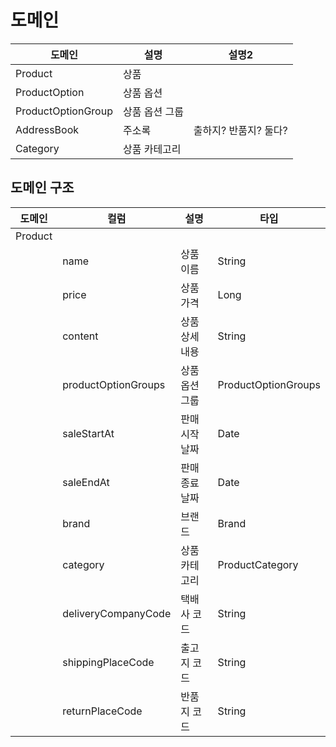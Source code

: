 # 도메인

| 도메인                | 설명                  | 설명2             |
|--------------------|---------------------|-----------------|
| Product            | 상품                  |                 |
| ProductOption      | 상품 옵션               |                 |
| ProductOptionGroup | 상품 옵션 그룹            |                 |
| AddressBook        | 주소록                 | 출하지? 반품지? 둘다?   |
| Category           | 상품 카테고리             |                 |

## 도메인 구조
| 도메인          | 컬럼                  | 설명        | 타입                  |
|--------------|---------------------|-----------|---------------------|
| Product      |                     |           |                     |
|              | name                | 상품이름      | String              |
|              | price               | 상품가격      | Long                |
|              | content             | 상품 상세내용   | String              |
|              | productOptionGroups | 상품 옵션 그룹  | ProductOptionGroups |
|              | saleStartAt         | 판매 시작 날짜  | Date                |
|              | saleEndAt           | 판매 종료 날짜  | Date                |
|              | brand               | 브랜드       | Brand               |
|              | category            | 상품 카테고리   | ProductCategory     |
|              | deliveryCompanyCode | 택배사 코드    | String              |
|              | shippingPlaceCode   | 출고지 코드    | String              |
|              | returnPlaceCode     | 반품지 코드    | String              |


